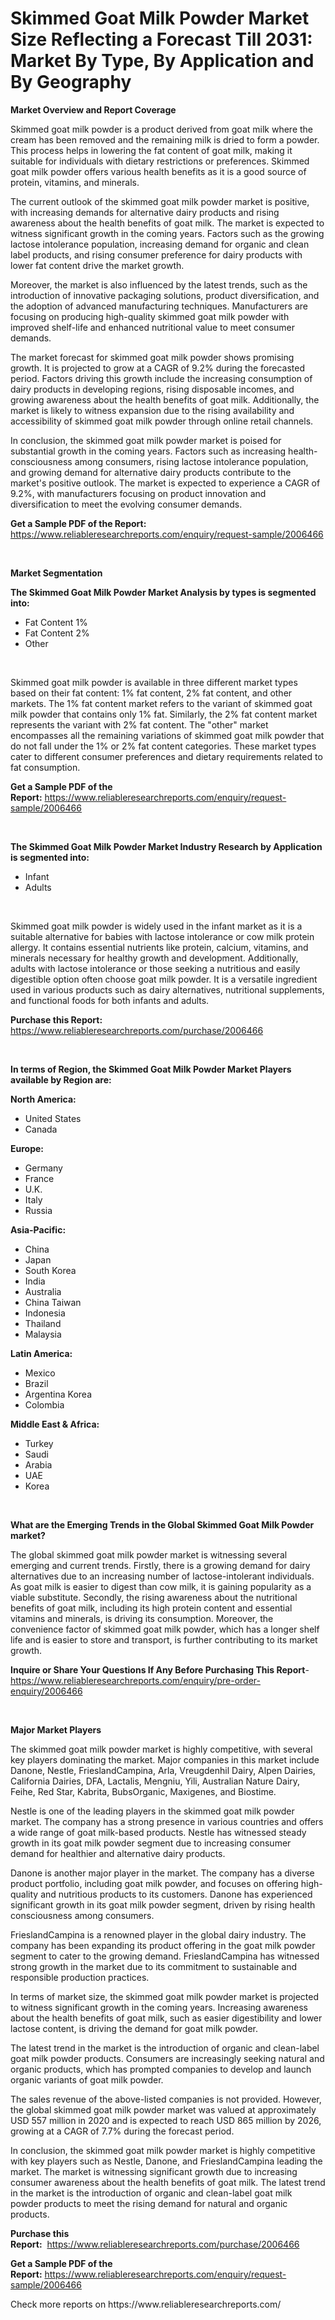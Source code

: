 <p><h1>Skimmed Goat Milk Powder Market Size Reflecting a Forecast Till 2031: Market By Type, By Application and By Geography</h1></p><p><strong>Market Overview and Report Coverage</strong></p>
<p><p>Skimmed goat milk powder is a product derived from goat milk where the cream has been removed and the remaining milk is dried to form a powder. This process helps in lowering the fat content of goat milk, making it suitable for individuals with dietary restrictions or preferences. Skimmed goat milk powder offers various health benefits as it is a good source of protein, vitamins, and minerals.</p><p>The current outlook of the skimmed goat milk powder market is positive, with increasing demands for alternative dairy products and rising awareness about the health benefits of goat milk. The market is expected to witness significant growth in the coming years. Factors such as the growing lactose intolerance population, increasing demand for organic and clean label products, and rising consumer preference for dairy products with lower fat content drive the market growth.</p><p>Moreover, the market is also influenced by the latest trends, such as the introduction of innovative packaging solutions, product diversification, and the adoption of advanced manufacturing techniques. Manufacturers are focusing on producing high-quality skimmed goat milk powder with improved shelf-life and enhanced nutritional value to meet consumer demands.</p><p>The market forecast for skimmed goat milk powder shows promising growth. It is projected to grow at a CAGR of 9.2% during the forecasted period. Factors driving this growth include the increasing consumption of dairy products in developing regions, rising disposable incomes, and growing awareness about the health benefits of goat milk. Additionally, the market is likely to witness expansion due to the rising availability and accessibility of skimmed goat milk powder through online retail channels.</p><p>In conclusion, the skimmed goat milk powder market is poised for substantial growth in the coming years. Factors such as increasing health-consciousness among consumers, rising lactose intolerance population, and growing demand for alternative dairy products contribute to the market's positive outlook. The market is expected to experience a CAGR of 9.2%, with manufacturers focusing on product innovation and diversification to meet the evolving consumer demands.</p></p>
<p><strong>Get a Sample PDF of the Report:</strong> <a href="https://www.reliableresearchreports.com/enquiry/request-sample/2006466">https://www.reliableresearchreports.com/enquiry/request-sample/2006466</a></p>
<p>&nbsp;</p>
<p><strong>Market Segmentation</strong></p>
<p><strong>The Skimmed Goat Milk Powder Market Analysis by types is segmented into:</strong></p>
<p><ul><li>Fat Content 1%</li><li>Fat Content 2%</li><li>Other</li></ul></p>
<p>&nbsp;</p>
<p><p>Skimmed goat milk powder is available in three different market types based on their fat content: 1% fat content, 2% fat content, and other markets. The 1% fat content market refers to the variant of skimmed goat milk powder that contains only 1% fat. Similarly, the 2% fat content market represents the variant with 2% fat content. The "other" market encompasses all the remaining variations of skimmed goat milk powder that do not fall under the 1% or 2% fat content categories. These market types cater to different consumer preferences and dietary requirements related to fat consumption.</p></p>
<p><strong>Get a Sample PDF of the Report:</strong>&nbsp;<a href="https://www.reliableresearchreports.com/enquiry/request-sample/2006466">https://www.reliableresearchreports.com/enquiry/request-sample/2006466</a></p>
<p>&nbsp;</p>
<p><strong>The Skimmed Goat Milk Powder Market Industry Research by Application is segmented into:</strong></p>
<p><ul><li>Infant</li><li>Adults</li></ul></p>
<p>&nbsp;</p>
<p><p>Skimmed goat milk powder is widely used in the infant market as it is a suitable alternative for babies with lactose intolerance or cow milk protein allergy. It contains essential nutrients like protein, calcium, vitamins, and minerals necessary for healthy growth and development. Additionally, adults with lactose intolerance or those seeking a nutritious and easily digestible option often choose goat milk powder. It is a versatile ingredient used in various products such as dairy alternatives, nutritional supplements, and functional foods for both infants and adults.</p></p>
<p><strong>Purchase this Report:</strong>&nbsp; <a href="https://www.reliableresearchreports.com/purchase/2006466">https://www.reliableresearchreports.com/purchase/2006466</a></p>
<p>&nbsp;</p>
<p><strong>In terms of Region, the Skimmed Goat Milk Powder Market Players available by Region are:</strong></p>
<p>
    <p> <strong> North America: </strong>
        <ul>
            <li>United States</li>
            <li>Canada</li>
        </ul>
        </p> 
    <p> <strong> Europe: </strong>
        <ul>
            <li>Germany</li>
            <li>France</li>
            <li>U.K.</li>
            <li>Italy</li>
            <li>Russia</li>
        </ul>
        </p> 
    <p> <strong> Asia-Pacific: </strong>
        <ul>
            <li>China</li>
            <li>Japan</li>
            <li>South Korea</li>
            <li>India</li>
            <li>Australia</li>
            <li>China Taiwan</li>
            <li>Indonesia</li>
            <li>Thailand</li>
            <li>Malaysia</li>
        </ul>
        </p> 
    <p> <strong> Latin America: </strong>
        <ul>
            <li>Mexico</li>
            <li>Brazil</li>
            <li>Argentina Korea</li>
            <li>Colombia</li>
        </ul>
        </p> 
    <p> <strong> Middle East & Africa: </strong>
        <ul>
            <li>Turkey</li>
            <li>Saudi</li>
            <li>Arabia</li>
            <li>UAE</li>
            <li>Korea</li>
        </ul>
    </p>
    </p>
<p>&nbsp;</p>
<p><strong>What are the Emerging Trends in the Global Skimmed Goat Milk Powder market?</strong></p>
<p><p>The global skimmed goat milk powder market is witnessing several emerging and current trends. Firstly, there is a growing demand for dairy alternatives due to an increasing number of lactose-intolerant individuals. As goat milk is easier to digest than cow milk, it is gaining popularity as a viable substitute. Secondly, the rising awareness about the nutritional benefits of goat milk, including its high protein content and essential vitamins and minerals, is driving its consumption. Moreover, the convenience factor of skimmed goat milk powder, which has a longer shelf life and is easier to store and transport, is further contributing to its market growth.</p></p>
<p><strong>Inquire or Share Your Questions If Any Before Purchasing This Report</strong>- <a href="https://www.reliableresearchreports.com/enquiry/pre-order-enquiry/2006466">https://www.reliableresearchreports.com/enquiry/pre-order-enquiry/2006466</a></p>
<p>&nbsp;</p>
<p><strong>Major Market Players</strong></p>
<p><p>The skimmed goat milk powder market is highly competitive, with several key players dominating the market. Major companies in this market include Danone, Nestle, FrieslandCampina, Arla, Vreugdenhil Dairy, Alpen Dairies, California Dairies, DFA, Lactalis, Mengniu, Yili, Australian Nature Dairy, Feihe, Red Star, Kabrita, BubsOrganic, Maxigenes, and Biostime.</p><p>Nestle is one of the leading players in the skimmed goat milk powder market. The company has a strong presence in various countries and offers a wide range of goat milk-based products. Nestle has witnessed steady growth in its goat milk powder segment due to increasing consumer demand for healthier and alternative dairy products.</p><p>Danone is another major player in the market. The company has a diverse product portfolio, including goat milk powder, and focuses on offering high-quality and nutritious products to its customers. Danone has experienced significant growth in its goat milk powder segment, driven by rising health consciousness among consumers.</p><p>FrieslandCampina is a renowned player in the global dairy industry. The company has been expanding its product offering in the goat milk powder segment to cater to the growing demand. FrieslandCampina has witnessed strong growth in the market due to its commitment to sustainable and responsible production practices.</p><p>In terms of market size, the skimmed goat milk powder market is projected to witness significant growth in the coming years. Increasing awareness about the health benefits of goat milk, such as easier digestibility and lower lactose content, is driving the demand for goat milk powder.</p><p>The latest trend in the market is the introduction of organic and clean-label goat milk powder products. Consumers are increasingly seeking natural and organic products, which has prompted companies to develop and launch organic variants of goat milk powder.</p><p>The sales revenue of the above-listed companies is not provided. However, the global skimmed goat milk powder market was valued at approximately USD 557 million in 2020 and is expected to reach USD 865 million by 2026, growing at a CAGR of 7.7% during the forecast period.</p><p>In conclusion, the skimmed goat milk powder market is highly competitive with key players such as Nestle, Danone, and FrieslandCampina leading the market. The market is witnessing significant growth due to increasing consumer awareness about the health benefits of goat milk. The latest trend in the market is the introduction of organic and clean-label goat milk powder products to meet the rising demand for natural and organic products.</p></p>
<p><strong>Purchase this Report:</strong>&nbsp;&nbsp;<a href="https://www.reliableresearchreports.com/purchase/2006466">https://www.reliableresearchreports.com/purchase/2006466</a></p>
<p></p>
<p><strong>Get a Sample PDF of the Report:</strong>&nbsp;<a href="https://www.reliableresearchreports.com/enquiry/request-sample/2006466">https://www.reliableresearchreports.com/enquiry/request-sample/2006466</a></p>
<p>Check more reports on https://www.reliableresearchreports.com/</p>